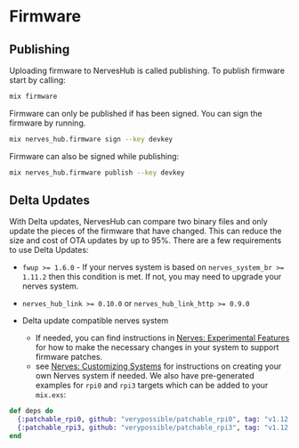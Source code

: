 # Firmware

## Publishing

Uploading firmware to NervesHub is called publishing. To publish firmware start by calling:

```bash
mix firmware
```

Firmware can only be published if has been signed. You can sign the firmware by running.

```bash
mix nerves_hub.firmware sign --key devkey
```

Firmware can also be signed while publishing:

```bash
mix nerves_hub.firmware publish --key devkey
```

## Delta Updates

With Delta updates, NervesHub can compare two binary files and only update the pieces of the firmware that have changed. This can reduce the size and cost of OTA updates by up to 95%. There are a few requirements to use Delta Updates:

* `fwup >= 1.6.0` - If your nerves system is based on `nerves_system_br >= 1.11.2` then this condition is met. If not, you may need to upgrade your nerves system.

* `nerves_hub_link >= 0.10.0` or `nerves_hub_link_http >= 0.9.0`

* Delta update compatible nerves system
  * If needed, you can find instructions in [Nerves: Experimental Features](https://hexdocs.pm/nerves/experimental-features.html#firmware-patches) for how to make the necessary changes in your system to support firmware patches.
  * see [Nerves: Customizing Systems](https://hexdocs.pm/nerves/customizing-systems.html) for instructions on creating your own Nerves system if needed. We also have pre-generated examples for `rpi0` and `rpi3` targets which can be added to your `mix.exs`:

```elixir
def deps do
  {:patchable_rpi0, github: "verypossible/patchable_rpi0", tag: "v1.12.1", runtime: false, targets: :patchable_rpi0},
  {:patchable_rpi3, github: "verypossible/patchable_rpi3", tag: "v1.12.0", runtime: false, targets: :patchable_rpi3}
end
```
